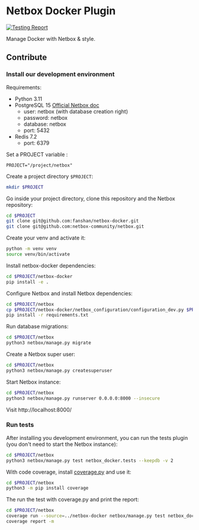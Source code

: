 # Netbox Docker Plugin

[![Testing Report](https://github.com/fanshan/netbox-docker/actions/workflows/main_ci.yml/badge.svg)](https://github.com/fanshan/netbox-docker/actions/workflows/main_ci.yml)

Manage Docker with Netbox & style.

## Contribute

### Install our development environment

Requirements:
* Python 3.11
* PostgreSQL 15 [Official Netbox doc](https://github.com/netbox-community/netbox/blob/master/docs/installation/1-postgresql.md)
  - user: netbox (with database creation right)
  - password: netbox
  - database: netbox
  - port: 5432
* Redis 7.2
  - port: 6379

Set a PROJECT variable :

```
PROJECT="/project/netbox"
```

Create a project directory `$PROJECT`:

```bash
mkdir $PROJECT
```

Go inside your project directory, clone this repository and the Netbox repository:

```bash
cd $PROJECT
git clone git@github.com:fanshan/netbox-docker.git
git clone git@github.com:netbox-community/netbox.git
```

Create your venv and activate it:

```bash
python -m venv venv
source venv/bin/activate
```

Install netbox-docker dependencies:

```bash
cd $PROJECT/netbox-docker
pip install -e .
```

Configure Netbox and install Netbox dependencies:

```bash
cd $PROJECT/netbox
cp $PROJECT/netbox-docker/netbox_configuration/configuration_dev.py $PROJECT/netbox/netbox/netbox/configuration.py
pip install -r requirements.txt
```

Run database migrations:

```bash
cd $PROJECT/netbox
python3 netbox/manage.py migrate
```

Create a Netbox super user:

```bash
cd $PROJECT/netbox
python3 netbox/manage.py createsuperuser
```

Start Netbox instance:

```bash
cd $PROJECT/netbox
python3 netbox/manage.py runserver 0.0.0.0:8000 --insecure
```

Visit http://localhost:8000/

### Run tests

After installing you development environment, you can run the tests plugin (you don't need to start the Netbox instance):

```bash
cd $PROJECT/netbox
python3 netbox/manage.py test netbox_docker.tests --keepdb -v 2
```

With code coverage, install [coverage.py](https://coverage.readthedocs.io/en/7.3.2/) and use it:

```bash
cd $PROJECT/netbox
python3 -m pip install coverage
```

The run the test with coverage.py and print the report:

```bash
cd $PROJECT/netbox
coverage run --source=../netbox-docker netbox/manage.py test netbox_docker.tests --keepdb -v 2
coverage report -m
```
